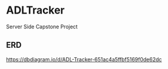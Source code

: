 # ADLTracker
Server Side Capstone Project

## ERD
https://dbdiagram.io/d/ADL-Tracker-651ac4a5ffbf5169f0de62dc

